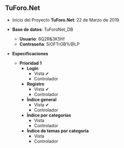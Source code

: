 ## TuForo.Net

*  Inicio del Proyecto **TuForo.Net**: 22 de Marzo de 2019  

* **Base de datos**: TuForoNet_DB  
    * **Usuario**: 6Q2R&3K5H!  
    * **Contraseña**: SiOFTrGB%@LP    

* **Especificaciones**  
    * **Prioridad 1**  
      * **Login**  
        * Vista ✔  
        * Controlador  
      * **Registro**  
        * Vista ✔  
        * Controlador
      * **Índice general**  
        * Vista ✔  
        * Controlador  
      * **Índice por categorías**  
        * Vista  
        * Controlador  
      * **Índice de temas por categoría**  
        * Vista  
        * Controlador  
